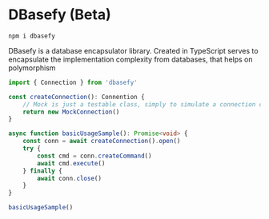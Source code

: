 # DBasefy (Beta)

```
npm i dbasefy
```

DBasefy is a database encapsulator library. Created in TypeScript serves to encapsulate the implementation complexity from databases, that helps on polymorphism

```typescript
import { Connection } from 'dbasefy'

const createConnection(): Connention {
    // Mock is just a testable class, simply to simulate a connection class
    return new MockConnection()
}

async function basicUsageSample(): Promise<void> {
    const conn = await createConnection().open()
    try {
        const cmd = conn.createCommand()
        await cmd.execute()
    } finally {
        await conn.close()
    }
}

basicUsageSample()
```

